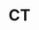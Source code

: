 ---
layout: category
title: CT
layout: category
permalink: /categories/CT/
taxonomy: CT
author_profile: true
entries_layout: grid

---